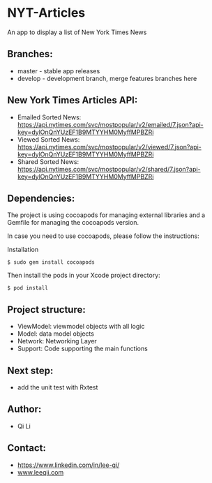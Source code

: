 # NYT-Articles
An app to display a list of New York Times News

## Branches:

* master - stable app releases
* develop - development branch, merge features branches here

## New York Times Articles API:

* Emailed Sorted News: https://api.nytimes.com/svc/mostpopular/v2/emailed/7.json?api-key=dylOnQnYUzEF1B9MTYYHM0MyffMPBZRi
* Viewed Sorted News: https://api.nytimes.com/svc/mostpopular/v2/viewed/7.json?api-key=dylOnQnYUzEF1B9MTYYHM0MyffMPBZRi
* Shared Sorted News: https://api.nytimes.com/svc/mostpopular/v2/shared/7.json?api-key=dylOnQnYUzEF1B9MTYYHM0MyffMPBZRi

## Dependencies:

The project is using cocoapods for managing external libraries and a Gemfile for managing the cocoapods version.

In case you need to use cocoapods, please follow the instructions: 

Installation
```
$ sudo gem install cocoapods
```
Then install the pods in your Xcode project directory:
```
$ pod install
```

## Project structure:

* ViewModel: viewmodel objects with all logic
* Model: data model objects
* Network: Networking Layer
* Support: Code supporting the main functions

## Next step:

*  add the unit test with Rxtest

## Author:

*  Qi Li

## Contact:

* https://www.linkedin.com/in/lee-qi/
* www.leeqii.com
